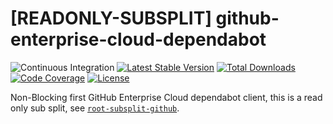 # [READONLY-SUBSPLIT] github-enterprise-cloud-dependabot


![Continuous Integration](https://github.com/php-api-clients/github-enterprise-cloud-dependabot/workflows/Continuous%20Integration/badge.svg)
[![Latest Stable Version](https://poser.pugx.org/api-clients/github-enterprise-cloud-dependabot/v/stable.png)](https://packagist.org/packages/api-clients/github-enterprise-cloud-dependabot)
[![Total Downloads](https://poser.pugx.org/api-clients/github-enterprise-cloud-dependabot/downloads.png)](https://packagist.org/packages/api-clients/github-enterprise-cloud-dependabot)
[![Code Coverage](https://scrutinizer-ci.com/g/php-api-clients/github-enterprise-cloud-dependabot/badges/coverage.png?b==)](https://scrutinizer-ci.com/g/php-api-clients/github-enterprise-cloud-dependabot/?branch=)
[![License](https://poser.pugx.org/api-clients/github-enterprise-cloud-dependabot/license.png)](https://packagist.org/packages/api-clients/github-enterprise-cloud-dependabot)

Non-Blocking first GitHub Enterprise Cloud dependabot client, this is a read only sub split, see [`root-subsplit-github`](https://github.com/php-api-clients/root-subsplit-github).
